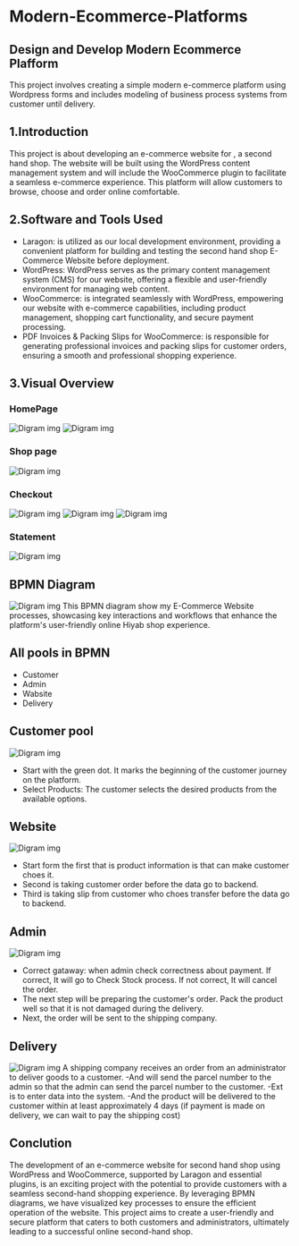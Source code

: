 # Modern-Ecommerce-Platforms
## Design and Develop Modern Ecommerce Plafform
  This project involves creating a simple modern e-commerce platform using Wordpress forms and includes modeling of business process systems from customer until delivery. 

## 1.Introduction
   This project is about developing an e-commerce website for , a second hand  shop. The website will be built using the WordPress content management system and will include the WooCommerce plugin to facilitate a seamless e-commerce experience. This platform will allow customers to browse, choose and order online comfortable.

## 2.Software and Tools Used
- Laragon: is utilized as our local development environment, providing a convenient platform for building and testing the second hand  shop E-Commerce Website before deployment.
- WordPress: WordPress serves as the primary content management system (CMS) for our website, offering a flexible and user-friendly environment for managing web content.
- WooCommerce: is integrated seamlessly with WordPress, empowering our website with e-commerce capabilities, including product management, shopping cart functionality, and secure payment processing.
- PDF Invoices & Packing Slips for WooCommerce: is responsible for generating professional invoices and packing slips for customer orders, ensuring a smooth and professional shopping experience.

 ## 3.Visual Overview
 ### HomePage
![Digram img](img/1.png)
![Digram img](img/2.png)
### Shop page
![Digram img](img/3.png)
### Checkout
![Digram img](img/4.png)
![Digram img](img/5.png)
![Digram img](img/6.png)
### Statement
![Digram img](img/7.png)


## BPMN Diagram
![Digram img](img/8.png)
This BPMN diagram show my E-Commerce Website processes, showcasing key interactions and workflows that enhance the platform's user-friendly online Hiyab shop experience.

## All pools in BPMN
- Customer
- Admin
- Wabsite
- Delivery

## Customer pool
![Digram img](img/9.png)
- Start with the green dot. It marks the beginning of the customer journey on the platform.
- Select Products: The customer selects the desired products from the available options.

## Website
![Digram img](img/12.png)
- Start form the first that is product information is that can make customer choes it.
- Second is taking customer order before the data go to backend.
- Third is taking slip from customer who choes transfer before the data go to backend.

## Admin
![Digram img](img/11.png)
- Correct gataway: when admin check correctness about payment. If correct, It will go to Check Stock process. If not correct, It will cancel the order.
- The next step will be preparing the customer's order. Pack the product well so that it is not damaged during the delivery.
- Next, the order will be sent to the shipping company.


## Delivery
![Digram img](img/13.png)
A shipping company receives an order from an administrator to deliver goods to a customer. -And will send the parcel number to the admin so that the admin can send the parcel number to the customer. -Ext is to enter data into the system. -And the product will be delivered to the customer within at least approximately 4 days (if payment is made on delivery, we can wait to pay the shipping cost)

## Conclution
The development of an e-commerce website for  second hand  shop using WordPress and WooCommerce, supported by Laragon and essential plugins, is an exciting project with the potential to provide customers with a seamless second-hand shopping experience. By leveraging BPMN diagrams, we have visualized key processes to ensure the efficient operation of the website. This project aims to create a user-friendly and secure platform that caters to both customers and administrators, ultimately leading to a successful online second-hand shop.
